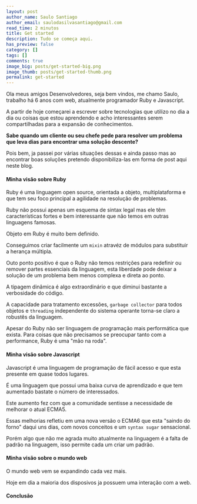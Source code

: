 ```yaml
---
layout: post
author_name: Saulo Santiago
author_email: saulodasilvasantiago@gmail.com
read_time: 2 minutos
title: Get started
description: Tudo se começa aqui.
has_preview: false
category: []
tags: []
comments: true
image_big: posts/get-started-big.png
image_thumb: posts/get-started-thumb.png
permalink: get-started
---
```


Ola meus amigos Desenvolvedores, seja bem vindos, me chamo Saulo, trabalho há 6 anos com web, atualmente programador Ruby e Javascript. 

A partir de hoje começarei a escrever sobre tecnologias que utilizo no dia a dia ou coisas que estou aprendendo e acho interessantes serem compartilhadas para a expansão de conhecimentos.

**Sabe quando um cliente ou seu chefe pede para resolver um problema que leva dias para encontrar uma solução descente?**

Pois bem, ja passei por várias situações dessas e ainda passo mas ao encontrar boas soluções pretendo disponibiliza-las em forma de post aqui neste blog.

#### Minha visão sobre Ruby

Ruby é uma linguagem open source, orientada a objeto, multiplataforma e que tem seu foco principal a agilidade na resolução de problemas.

Ruby não possui apenas um esquema de sintax legal mas ele têm características fortes e bem interessante que não temos em outras linguagens famosas.

Objeto em Ruby é muito bem definido. 

Conseguimos criar facilmente um `mixin` atravéz de módulos para substituir a herança múltipla.

Outo ponto positivo é que o Ruby não temos restrições para redefinir ou remover partes essenciais da linguagem, esta liberdade pode deixar a solução de um problema bem menos complexa e direta ao ponto.

A tipagem dinâmica é algo extraordinário e que diminui bastante a verbosidade do código.

A capacidade para tratamento excessões, `garbage collector` para todos objetos e `threading` independente do sistema operante torna-se claro a robustês da linguagem.

Apesar do Ruby não ser linguagem de programação mais performática que exista.
Para coisas que não precisamos se preocupar tanto com a performance, Ruby é uma "mão na roda".

#### Minha visão sobre Javascript

Javascript é uma linguagem de programação de fácil acesso e que esta presente em quase todos lugares.

É uma linguagem que possui uma baixa curva de aprendizado e que tem aumentado bastate o número de interessados.

Este aumento fez com que a comunidade sentisse a necessidade de melhorar o atual ECMA5. 

Essas melhorias refletiu em uma nova versão o ECMA6 que esta "saindo do forno" daqui uns dias, com novos conceitos e um `syntax sugar` sensacional. 

Porém algo que não me agrada muito atualmente na linguagem é a falta de padrão na linguagem, isso permite cada um criar um padrão.

#### Minha visão sobre o mundo web

O mundo web vem se expandindo cada vez mais.

Hoje em dia a maioria dos disposivos ja possuem uma interação com a web.
 
#### Conclusão
